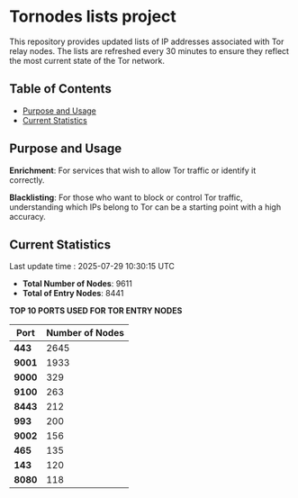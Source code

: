 # Tornodes lists project

This repository provides updated lists of IP addresses associated with Tor relay nodes. The lists are refreshed every 30 minutes to ensure they reflect the most current state of the Tor network.

## Table of Contents

- [Purpose and Usage](#purpose-and-usage)
- [Current Statistics](#current-statistics)


## Purpose and Usage

**Enrichment**: For services that wish to allow Tor traffic or identify it correctly.

**Blacklisting**: For those who want to block or control Tor traffic, understanding which IPs belong to Tor can be a starting point with a high accuracy.

## Current Statistics

Last update time : 2025-07-29 10:30:15 UTC

- **Total Number of Nodes**: 9611
- **Total of Entry Nodes**: 8441

**TOP 10 PORTS USED FOR TOR ENTRY NODES**

| **Port** | **Number of Nodes** |
|------|-----------------|
| **443**   | 2645  |
| **9001**   | 1933  |
| **9000**   | 329  |
| **9100**   | 263  |
| **8443**   | 212  |
| **993**   | 200  |
| **9002**   | 156  |
| **465**   | 135  |
| **143**   | 120  |
| **8080**   | 118  |

